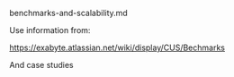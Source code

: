 <!-- TODO by MM -->
benchmarks-and-scalability.md

Use information from:

https://exabyte.atlassian.net/wiki/display/CUS/Bechmarks

And case studies

